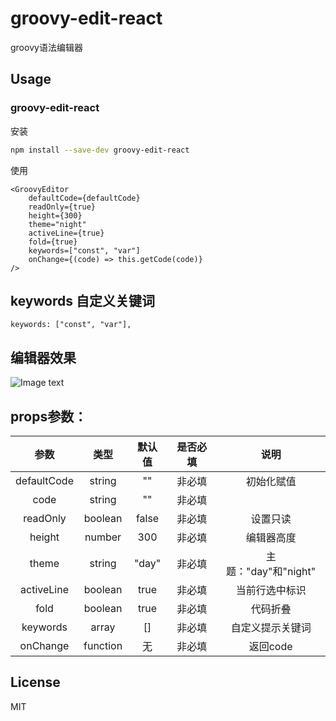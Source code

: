 # groovy-edit-react

groovy语法编辑器

## Usage

### groovy-edit-react

安装

```sh
npm install --save-dev groovy-edit-react
```
使用

```
<GroovyEditor
    defaultCode={defaultCode}
    readOnly={true}
    height={300}
    theme="night"
    activeLine={true}
    fold={true}
    keywords=["const", "var"]
    onChange={(code) => this.getCode(code)}
/>
```

## keywords 自定义关键词
```
keywords: ["const", "var"],
```

## 编辑器效果
![Image text](https://github.com/bruceliu68/GroovyEditor/blob/master/src/img/pic.png)

## props参数：
|    参数    | 类型    |  默认值   |  是否必填  | 说明         |
| :------:  | :-----: | :----:   | :------: | :----------: |
| defaultCode | string |  ""     |   非必填    | 初始化赋值     |
| code | string |  ""     |   非必填    |      |
| readOnly  | boolean |  false   |   非必填  | 设置只读       |
| height | number   |  300     |   非必填  | 编辑器高度       |
| theme  | string   |  "day"     |   非必填  | 主题："day"和"night" |
| activeLine   | boolean   |  true     |   非必填  | 当前行选中标识  |
| fold   | boolean   |  true     |   非必填  | 代码折叠  |
| keywords   | array   |  []     |   非必填  | 自定义提示关键词  |
| onChange  | function|  无      |   非必填  | 返回code       |

## License
MIT